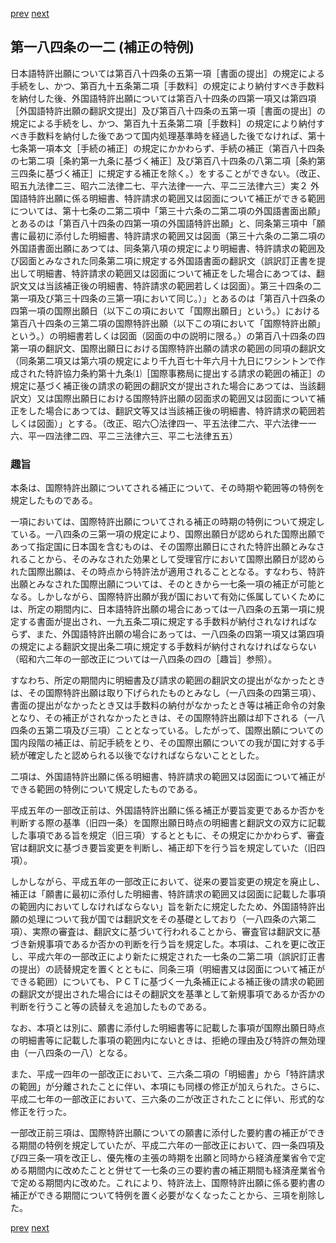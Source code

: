 [prev](/specific/markdowns/特許法/262_Mp-Ch_9-At_184_11.md)
[next](/specific/markdowns/特許法/264_Mp-Ch_9-At_184_12_2.md)
## 第一八四条の一二 (補正の特例)
日本語特許出願については第百八十四条の五第一項［書面の提出］の規定による手続をし、かつ、第百九十五条第二項［手数料］の規定により納付すべき手数料を納付した後、外国語特許出願については第百八十四条の四第一項又は第四項［外国語特許出願の翻訳文提出］及び第百八十四条の五第一項［書面の提出］の規定による手続をし、かつ、第百九十五条第二項［手数料］の規定により納付すべき手数料を納付した後であつて国内処理基準時を経過した後でなければ、第十七条第一項本文［手続の補正］の規定にかかわらず、手続の補正（第百八十四条の七第二項［条約第一九条に基づく補正］及び第百八十四条の八第二項［条約第三四条に基づく補正］に規定する補正を除く。）をすることができない。（改正、昭五九法律二三、昭六二法律二七、平六法律一一六、平二三法律六三）実２ 外国語特許出願に係る明細書、特許請求の範囲又は図面について補正ができる範囲については、第十七条の二第二項中「第三十六条の二第二項の外国語書面出願」とあるのは「第百八十四条の四第一項の外国語特許出願」と、同条第三項中「願書に最初に添付した明細書、特許請求の範囲又は図面（第三十六条の二第二項の外国語書面出願にあつては、同条第八項の規定により明細書、特許請求の範囲及び図面とみなされた同条第二項に規定する外国語書面の翻訳文（誤訳訂正書を提出して明細書、特許請求の範囲又は図面について補正をした場合にあつては、翻訳文又は当該補正後の明細書、特許請求の範囲若しくは図面）。第三十四条の二第一項及び第三十四条の三第一項において同じ。）」とあるのは「第百八十四条の四第一項の国際出願日（以下この項において「国際出願日」という。）における第百八十四条の三第二項の国際特許出願（以下この項において「国際特許出願」という。）の明細書若しくは図面（図面の中の説明に限る。）の第百八十四条の四第一項の翻訳文、国際出願日における国際特許出願の請求の範囲の同項の翻訳文（同条第二項又は第六項の規定により千九百七十年六月十九日にワシントンで作成された特許協力条約第十九条⑴［国際事務局に提出する請求の範囲の補正］の規定に基づく補正後の請求の範囲の翻訳文が提出された場合にあつては、当該翻訳文）又は国際出願日における国際特許出願の図面求の範囲又は図面について補正をした場合にあつては、翻訳文等又は当該補正後の明細書、特許請求の範囲若しくは図面）」とする。（改正、昭六〇法律四一、平五法律二六、平六法律一一六、平一四法律二四、平二三法律六三、平二七法律五五）


### 趣旨
本条は、国際特許出願についてされる補正について、その時期や範囲等の特例を規定したものである。

一項においては、国際特許出願についてされる補正の時期の特例について規定している。一八四条の三第一項の規定により、国際出願日が認められた国際出願であって指定国に日本国を含むものは、その国際出願日にされた特許出願とみなされることから、そのみなされた効果として受理官庁において国際出願日が認められた国際出願は、その時点から特許法が適用されることとなる。すなわち、特許出願とみなされた国際出願については、そのときから一七条一項の補正が可能となる。しかしながら、国際特許出願が我が国において有効に係属していくためには、所定の期間内に、日本語特許出願の場合にあっては一八四条の五第一項に規定する書面が提出され、一九五条二項に規定する手数料が納付されなければならず、また、外国語特許出願の場合にあっては、一八四条の四第一項又は第四項の規定による翻訳文提出条二項に規定する手数料が納付されなければならない（昭和六二年の一部改正については一八四条の四の［趣旨］参照）。

すなわち、所定の期間内に明細書及び請求の範囲の翻訳文の提出がなかったときは、その国際特許出願は取り下げられたものとみなし（一八四条の四第三項）、書面の提出がなかったとき又は手数料の納付がなかったとき等は補正命令の対象となり、その補正がされなかったときは、その国際特許出願は却下される（一八四条の五第二項及び三項）こととなっている。したがって、国際出願についての国内段階の補正は、前記手続をとり、その国際出願についての我が国に対する手続が確定したと認められる以後でなければならないこととした。

二項は、外国語特許出願に係る明細書、特許請求の範囲又は図面について補正ができる範囲の特例について規定したものである。

平成五年の一部改正前は、外国語特許出願に係る補正が要旨変更であるか否かを判断する際の基準（旧四一条）を国際出願日時点の明細書と翻訳文の双方に記載した事項である旨を規定（旧三項）するとともに、その規定にかかわらず、審査官は翻訳文に基づき要旨変更を判断し、補正却下を行う旨を規定していた（旧四項）。

しかしながら、平成五年の一部改正において、従来の要旨変更の規定を廃止し、補正は「願書に最初に添付した明細書、特許請求の範囲又は図面に記載した事項の範囲内においてしなければならない」旨を新たに規定したため、外国語特許出願の処理について我が国では翻訳文をその基礎としており（一八四条の六第二項）、実際の審査は、翻訳文に基づいて行われることから、審査官は翻訳文に基づき新規事項であるか否かの判断を行う旨を規定した。本項は、これを更に改正し、平成六年の一部改正により新たに規定された一七条の二第二項（誤訳訂正書の提出）の読替規定を置くとともに、同条三項（明細書又は図面について補正ができる範囲）についても、ＰＣＴに基づく一九条補正による補正後の請求の範囲の翻訳文が提出された場合にはその翻訳文を基準として新規事項であるか否かの判断を行うこと等の読替えを追加したものである。

なお、本項とは別に、願書に添付した明細書等に記載した事項が国際出願日時点の明細書等に記載した事項の範囲内にないときは、拒絶の理由及び特許の無効理由（一八四条の一八）となる。

また、平成一四年の一部改正において、三六条二項の「明細書」から「特許請求の範囲」が分離されたことに伴い、本項にも同様の修正が加えられた。さらに、平成二七年の一部改正において、三六条の二が改正されたことに伴い、形式的な修正を行った。

一部改正前三項は、国際特許出願についての願書に添付した要約書の補正ができる期間の特例を規定していたが、平成二六年の一部改正において、四一条四項及び四三条一項を改正し、優先権の主張の時期を出願と同時から経済産業省令で定める期間内に改めたことと併せて一七条の三の要約書の補正期間も経済産業省令で定める期間内に改めた。これにより、特許法上、国際特許出願に係る要約書の補正ができる期間について特例を置く必要がなくなったことから、三項を削除した。


[prev](/specific/markdowns/特許法/262_Mp-Ch_9-At_184_11.md)
[next](/specific/markdowns/特許法/264_Mp-Ch_9-At_184_12_2.md)